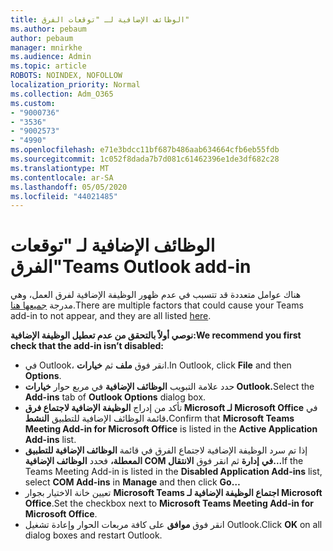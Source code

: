 ```yaml
---
title: الوظائف الإضافية لـ "توقعات الفرق"
ms.author: pebaum
author: pebaum
manager: mnirkhe
ms.audience: Admin
ms.topic: article
ROBOTS: NOINDEX, NOFOLLOW
localization_priority: Normal
ms.collection: Adm_O365
ms.custom:
- "9000736"
- "3536"
- "9002573"
- "4990"
ms.openlocfilehash: e71e3bdcc11bf687b486aab634664cfb6eb55fdb
ms.sourcegitcommit: 1c052f8dada7b7d081c61462396e1de3df682c28
ms.translationtype: MT
ms.contentlocale: ar-SA
ms.lasthandoff: 05/05/2020
ms.locfileid: "44021485"
---
```

# <a name="teams-outlook-add-in"></a><span data-ttu-id="70daf-102">الوظائف الإضافية لـ "توقعات الفرق"</span><span class="sxs-lookup"><span data-stu-id="70daf-102">Teams Outlook add-in</span></span>

<span data-ttu-id="70daf-103">هناك عوامل متعددة قد تتسبب في عدم ظهور الوظيفة الإضافية لفرق العمل، وهي مدرجة [جميعها هنا](https://docs.microsoft.com/microsoftteams/teams-add-in-for-outlook#teams-meeting-add-in-in-outlook-for-windows-does-not-show).</span><span class="sxs-lookup"><span data-stu-id="70daf-103">There are multiple factors that could cause your Teams add-in to not appear, and they are all listed [here](https://docs.microsoft.com/microsoftteams/teams-add-in-for-outlook#teams-meeting-add-in-in-outlook-for-windows-does-not-show).</span></span>

<span data-ttu-id="70daf-104">**نوصي أولاً بالتحقق من عدم تعطيل الوظيفة الإضافية:**</span><span class="sxs-lookup"><span data-stu-id="70daf-104">**We recommend you first check that the add-in isn’t disabled:**</span></span>

- <span data-ttu-id="70daf-105">في Outlook، انقر فوق **ملف** ثم **خيارات**.</span><span class="sxs-lookup"><span data-stu-id="70daf-105">In Outlook, click **File** and then **Options**.</span></span>
- <span data-ttu-id="70daf-106">حدد علامة التبويب **الوظائف الإضافية** في مربع حوار **خيارات Outlook.**</span><span class="sxs-lookup"><span data-stu-id="70daf-106">Select the **Add-ins** tab of **Outlook Options** dialog box.</span></span>
- <span data-ttu-id="70daf-107">تأكد من إدراج **الوظيفة الإضافية لاجتماع فرق Microsoft لـ Microsoft Office** في قائمة الوظائف الإضافية للتطبيق **النشط.**</span><span class="sxs-lookup"><span data-stu-id="70daf-107">Confirm that **Microsoft Teams Meeting Add-in for Microsoft Office** is listed in the **Active Application Add-ins** list.</span></span>
- <span data-ttu-id="70daf-108">إذا تم سرد الوظيفة الإضافية لاجتماع الفرق في قائمة **الوظائف الإضافية للتطبيق المعطلة،** فحدد **الوظائف الإضافية COM في** **إدارة** ثم انقر فوق **الانتقال...**</span><span class="sxs-lookup"><span data-stu-id="70daf-108">If the Teams Meeting Add-in is listed in the **Disabled Application Add-ins** list, select **COM Add-ins** in **Manage** and then click **Go…**</span></span>
- <span data-ttu-id="70daf-109">تعيين خانة الاختيار بجوار **Microsoft Teams اجتماع الوظيفة الإضافية لـ Microsoft Office**.</span><span class="sxs-lookup"><span data-stu-id="70daf-109">Set the checkbox next to **Microsoft Teams Meeting Add-in for Microsoft Office**.</span></span>
- <span data-ttu-id="70daf-110">انقر فوق **موافق** على كافة مربعات الحوار وإعادة تشغيل Outlook.</span><span class="sxs-lookup"><span data-stu-id="70daf-110">Click **OK** on all dialog boxes and restart Outlook.</span></span>
